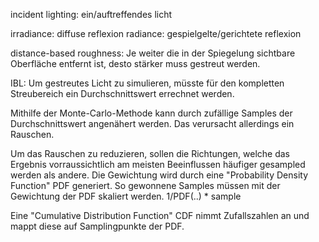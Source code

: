 incident lighting: ein/auftreffendes licht

irradiance: diffuse reflexion
radiance:   gespielgelte/gerichtete reflexion

distance-based roughness:
Je weiter die in der Spiegelung sichtbare Oberfläche entfernt ist,
desto stärker muss gestreut werden.

IBL:
Um gestreutes Licht zu simulieren, müsste für den kompletten Streubereich ein
Durchschnittswert errechnet werden.

Mithilfe der Monte-Carlo-Methode kann durch zufällige Samples der
Durchschnittswert angenähert werden.  Das verursacht allerdings ein Rauschen.

Um das Rauschen zu reduzieren, sollen die Richtungen, welche das Ergebnis
vorraussichtlich am meisten Beeinflussen häufiger gesampled werden als andere.
Die Gewichtung wird durch eine "Probability Density Function" PDF generiert.
So gewonnene Samples müssen mit der Gewichtung der PDF skaliert werden.
1/PDF(..) * sample

Eine "Cumulative Distribution Function" CDF nimmt Zufallszahlen an und mappt
diese auf Samplingpunkte der PDF.
